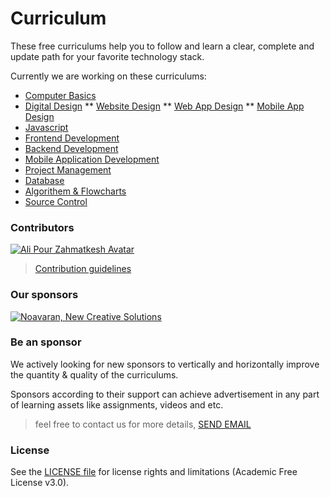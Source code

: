 # Curriculum

These free curriculums help you to follow and learn a clear, complete and update path for your favorite technology stack.

Currently we are working on these curriculums:

* [Computer Basics](computer-basics/README.md)
* [Digital Design](digital-design/README.md)
** [Website Design](web-development/README.md)
** [Web App Design](web-development/README.md)
** [Mobile App Design](web-development/README.md)
* [Javascript](web-development/README.md)
* [Frontend Development](web-development/README.md)
* [Backend Development](web-development/README.md)
* [Mobile Application Development](mobile-development/README.md)
* [Project Management](web-development/README.md)
* [Database](web-development/README.md)
* [Algorithem & Flowcharts](web-development/README.md)
* [Source Control](web-development/README.md)


### Contributors

[![Ali Pour Zahmatkesh Avatar](https://avatars3.githubusercontent.com/u/1408664?s=100&u=b22d3d65d5bfd0fe54a5543989bb01ce86b32853&v=4 "Ali Pour Zahmatkesh Github Profile")](https://github.com/ali-pourzahmatkesh)

> [Contribution guidelines](CONTRIBUTING.md)

### Our sponsors

[![Noavaran, New Creative Solutions](https://avatars3.githubusercontent.com/u/19516296?s=100&u=7e88140d387aa8b41261bfa5bd420572fe91f454&v=4)](http://noavaran.io "Noavaran, New Creative Solutions")

### Be an sponsor

We actively looking for new sponsors to vertically and horizontally improve the quantity & quality of the curriculums.

Sponsors according to their support can achieve advertisement in any part of learning assets like assignments, videos and etc.

> feel free to contact us for more details, [SEND EMAIL](mailto:mr.bardia@gmail.com)

### License

See the [LICENSE file](LICENSE.md) for license rights and limitations (Academic Free License v3.0).
